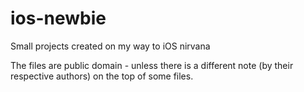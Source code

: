 ios-newbie
==========

Small projects created on my way to iOS nirvana

The files are public domain - unless there is a different note (by their respective authors) on the top of some files.
